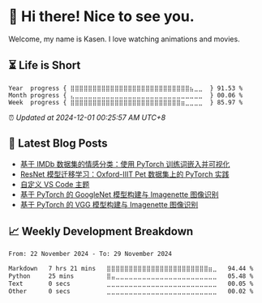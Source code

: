 <h1>👋 Hi there! Nice to see you.</h1>

Welcome, my name is Kasen. I love watching animations and movies.

## ⏳ Life is Short

<!-- Start of Time Progress Bar -->
``` text
Year  progress { ⣿⣿⣿⣿⣿⣿⣿⣿⣿⣿⣿⣿⣿⣿⣿⣿⣿⣿⣿⣿⣿⣿⣿⣿⣿⣿⣿⣦⣀⣀  } 91.53 %
Month progress { ⣄⣀⣀⣀⣀⣀⣀⣀⣀⣀⣀⣀⣀⣀⣀⣀⣀⣀⣀⣀⣀⣀⣀⣀⣀⣀⣀⣀⣀⣀  } 00.06 %
Week  progress { ⣿⣿⣿⣿⣿⣿⣿⣿⣿⣿⣿⣿⣿⣿⣿⣿⣿⣿⣿⣿⣿⣿⣿⣿⣿⣶⣀⣀⣀⣀  } 85.97 %
```

⏰ *Updated at 2024-12-01 00:25:57 AM UTC+8*

<!-- End of Time Progress Bar -->

## 📝 Latest Blog Posts

<!-- BLOG-POST-LIST:START -->
- [基于 IMDb 数据集的情感分类：使用 PyTorch 训练词嵌入并可视化](https://blog.imkasen.com/pytorch-word-embeddings/)
- [ResNet 模型迁移学习：Oxford-IIIT Pet 数据集上的 PyTorch 实践](https://blog.imkasen.com/pytorch-resnet-transfer-learning/)
- [自定义 VS Code 主题](https://blog.imkasen.com/customize-vs-code-theme/)
- [基于 PyTorch 的 GoogleNet 模型构建与 Imagenette 图像识别](https://blog.imkasen.com/pytorch-googlenet/)
- [基于 PyTorch 的 VGG 模型构建与 Imagenette 图像识别](https://blog.imkasen.com/pytorch-vgg16/)
<!-- BLOG-POST-LIST:END -->

## 📈 Weekly Development Breakdown

<!--START_SECTION:waka-->

```txt
From: 22 November 2024 - To: 29 November 2024

Markdown   7 hrs 21 mins   ⣿⣿⣿⣿⣿⣿⣿⣿⣿⣿⣿⣿⣿⣿⣿⣿⣿⣿⣿⣿⣿⣿⣿⣶⣀   94.44 %
Python     25 mins         ⣿⣤⣀⣀⣀⣀⣀⣀⣀⣀⣀⣀⣀⣀⣀⣀⣀⣀⣀⣀⣀⣀⣀⣀⣀   05.48 %
Text       0 secs          ⣀⣀⣀⣀⣀⣀⣀⣀⣀⣀⣀⣀⣀⣀⣀⣀⣀⣀⣀⣀⣀⣀⣀⣀⣀   00.05 %
Other      0 secs          ⣀⣀⣀⣀⣀⣀⣀⣀⣀⣀⣀⣀⣀⣀⣀⣀⣀⣀⣀⣀⣀⣀⣀⣀⣀   00.02 %
```

<!--END_SECTION:waka-->
